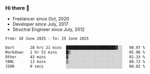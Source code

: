 ### Hi there 👋

- Freelancer since Oct, 2020
- Developer since July, 2017
- Structral Engineer since July, 2012

<!--START_SECTION:waka-->

```txt
From: 18 June 2025 - To: 25 June 2025

Dart       28 hrs 21 mins  ██████████████████████▓░░   90.97 %
Markdown   1 hr 51 mins    █▒░░░░░░░░░░░░░░░░░░░░░░░   05.96 %
Other      43 mins         ▓░░░░░░░░░░░░░░░░░░░░░░░░   02.33 %
YAML       13 mins         ▒░░░░░░░░░░░░░░░░░░░░░░░░   00.72 %
JSON       0 secs          ░░░░░░░░░░░░░░░░░░░░░░░░░   00.02 %
```

<!--END_SECTION:waka-->
